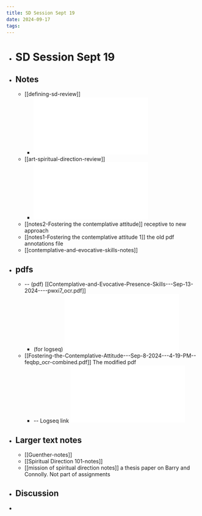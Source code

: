 ```yaml
---
title: SD Session Sept 19
date: 2024-09-17
tags: 
---
```


- # SD Session Sept 19
- ## Notes
	- [[defining-sd-review]]
		- ![Defining-Spiritual-Direction---Aug-25-2024---5-30-PM-o4qoj_ocr.pdf](assets/Defining-Spiritual-Direction---Aug-25-2024---5-30-PM-o4qoj_ocr_1726694506203_0.pdf)
	- [[art-spiritual-direction-review]]
		- ![Art-Of-Spiritual-Direction---Aug-15-2024---9-42-PM-gc8dx_ocr.pdf](assets/Art-Of-Spiritual-Direction---Aug-15-2024---9-42-PM-gc8dx_ocr_1726694560219_0.pdf)
	- [[notes2-Fostering the contemplative attitude]] receptive to new approach
	- [[notes1-Fostering the contemplative attitude 1]] the old pdf annotations file
	- [[contemplative-and-evocative-skills-notes]]
- ## pdfs
	- -- (pdf) [[Contemplative-and-Evocative-Presence-Skills---Sep-13-2024----pwxi7_ocr.pdf]]
		- (for logseq) ![Contemplative-and-Evocative-Presence-Skills---Sep-13-2024----pwxi7_ocr.pdf](assets/Contemplative-and-Evocative-Presence-Skills---Sep-13-2024----pwxi7_ocr_1726666647710_0.pdf)
	- [[Fostering-the-Contemplative-Attitude---Sep-8-2024---4-19-PM--feqbp_ocr-combined.pdf]] The modified pdf
		- -- Logseq link ![Fostering-the-Contemplative-Attitude---Sep-8-2024---4-19-PM--feqbp_ocr-combined.pdf](assets/Fostering-the-Contemplative-Attitude---Sep-8-2024---4-19-PM--feqbp_ocr-combined_1726666962404_0.pdf)
- ## Larger text notes
	- [[Guenther-notes]]
	- [[Spiritual Direction 101-notes]]
	- [[mission of spiritual direction notes]] a thesis paper on Barry and Connolly. Not part of assignments
- ## Discussion
-